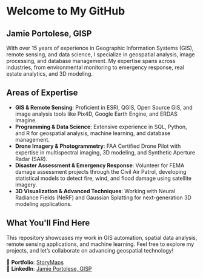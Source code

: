 # Welcome to My GitHub  

## Jamie Portolese, GISP  

With over 15 years of experience in Geographic Information Systems (GIS), remote sensing, and data science, I specialize in geospatial analysis, image processing, and database management. My expertise spans across industries, from environmental monitoring to emergency response, real estate analytics, and 3D modeling.  

## Areas of Expertise  
- **GIS & Remote Sensing**: Proficient in ESRI, QGIS, Open Source GIS, and image analysis tools like Pix4D, Google Earth Engine, and ERDAS Imagine.  
- **Programming & Data Science**: Extensive experience in SQL, Python, and R for geospatial analysis, machine learning, and database management.  
- **Drone Imagery & Photogrammetry**: FAA Certified Drone Pilot with expertise in multispectral imaging, 3D modeling, and Synthetic Aperture Radar (SAR).  
- **Disaster Assessment & Emergency Response**: Volunteer for FEMA damage assessment projects through the Civil Air Patrol, developing statistical models to detect fire, wind, and flood damage using satellite imagery.  
- **3D Visualization & Advanced Techniques**: Working with Neural Radiance Fields (NeRF) and Gaussian Splatting for next-generation 3D modeling applications.  

## What You'll Find Here  
This repository showcases my work in GIS automation, spatial data analysis, remote sensing applications, and machine learning. Feel free to explore my projects, and let’s collaborate on advancing geospatial technology!  

📍 **Portfolio**: [StoryMaps](https://storymaps.arcgis.com/stories/c560b32ac83349a4aa24d360dadcd4c6)  
📍 **LinkedIn**: [Jamie Portolese, GISP](https://www.linkedin.com/in/jamie-portolese-gisp-08952810/)  
